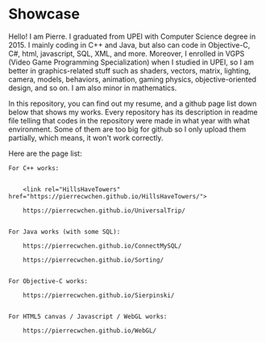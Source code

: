 # Showcase

Hello! I am Pierre. I graduated from UPEI with Computer Science degree in 2015. I mainly coding in C++ and Java, but also can code in Objective-C, C#, html, javascript, SQL, XML, and more. Moreover, I enrolled in VGPS (Video Game Programming Specialization) when I studied in UPEI, so I am better in graphics-related stuff such as shaders, vectors, matrix, lighting, camera, models, behaviors, animation, gaming physics, objective-oriented design, and so on. I am also minor in mathematics.

In this repository, you can find out my resume, and a github page list down below that shows my works. Every repository has its description in readme file telling that codes in the repository were made in what year with what environment. Some of them are too big for github so I only upload them partially, which means, it won't work correctly.

Here are the page list:


    For C++ works:
    
    
        <link rel="HillsHaveTowers" href="https://pierrecwchen.github.io/HillsHaveTowers/">

        https://pierrecwchen.github.io/UniversalTrip/


    For Java works (with some SQL):

        https://pierrecwchen.github.io/ConnectMySQL/

        https://pierrecwchen.github.io/Sorting/
        
        
    For Objective-C works:

        https://pierrecwchen.github.io/Sierpinski/


    For HTML5 canvas / Javascript / WebGL works:

        https://pierrecwchen.github.io/WebGL/

